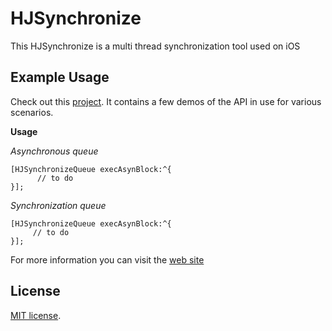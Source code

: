 # HJSynchronize

This HJSynchronize is a multi thread synchronization tool used on iOS

## Example Usage

Check out this [project](https://github.com/panghaijiao/HJSynchronizeDemo). It contains a few demos of the API in use for various scenarios.

**Usage**

*Asynchronous queue*

```
[HJSynchronizeQueue execAsynBlock:^{
      // to do
}];
```
*Synchronization queue*

```
[HJSynchronizeQueue execAsynBlock:^{
     // to do
}];
```
For more information you can visit the [web site](http://www.olinone.com/?p=250)

## License

[MIT license](http://www.opensource.org/licenses/mit-license.php).
